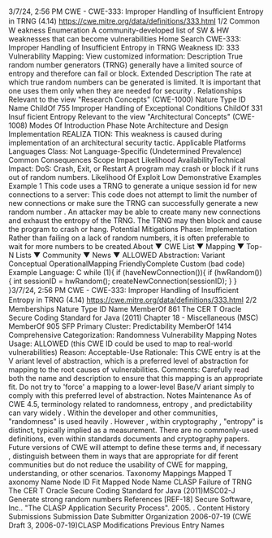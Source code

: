 3/7/24, 2:56 PM CWE - CWE-333: Improper Handling of Insuﬃcient Entropy in TRNG (4.14)
https://cwe.mitre.org/data/deﬁnitions/333.html 1/2
Common W eakness Enumeration
A community-developed list of SW & HW weaknesses that can become
vulnerabilities
Home Search
CWE-333: Improper Handling of Insufficient Entropy in TRNG
Weakness ID: 333
Vulnerability Mapping: 
View customized information:
 Description
True random number generators (TRNG) generally have a limited source of entropy and therefore can fail or block.
 Extended Description
The rate at which true random numbers can be generated is limited. It is important that one uses them only when they are needed for
security .
 Relationships
 Relevant to the view "Research Concepts" (CWE-1000)
Nature Type ID Name
ChildOf 755 Improper Handling of Exceptional Conditions
ChildOf 331 Insuf ficient Entropy
 Relevant to the view "Architectural Concepts" (CWE-1008)
 Modes Of Introduction
Phase Note
Architecture and Design
Implementation REALIZA TION: This weakness is caused during implementation of an architectural security tactic.
 Applicable Platforms
Languages
Class: Not Language-Specific (Undetermined Prevalence)
 Common Consequences
Scope Impact Likelihood
AvailabilityTechnical Impact: DoS: Crash, Exit, or Restart
A program may crash or block if it runs out of random numbers.
 Likelihood Of Exploit
Low
 Demonstrative Examples
Example 1
This code uses a TRNG to generate a unique session id for new connections to a server:
This code does not attempt to limit the number of new connections or make sure the TRNG can successfully generate a new random
number . An attacker may be able to create many new connections and exhaust the entropy of the TRNG. The TRNG may then block
and cause the program to crash or hang.
 Potential Mitigations
Phase: Implementation
Rather than failing on a lack of random numbers, it is often preferable to wait for more numbers to be created.About ▼ CWE List ▼ Mapping ▼ Top-N Lists ▼ Community ▼ News ▼
ALLOWED
Abstraction: Variant
Conceptual OperationalMapping
FriendlyComplete Custom
(bad code) Example Language: C 
while (1){
if (haveNewConnection()){
if (hwRandom()){
int sessionID = hwRandom();
createNewConnection(sessionID);
} } }3/7/24, 2:56 PM CWE - CWE-333: Improper Handling of Insuﬃcient Entropy in TRNG (4.14)
https://cwe.mitre.org/data/deﬁnitions/333.html 2/2
 Memberships
Nature Type ID Name
MemberOf 861 The CER T Oracle Secure Coding Standard for Java (2011) Chapter 18 - Miscellaneous (MSC)
MemberOf 905 SFP Primary Cluster: Predictability
MemberOf 1414 Comprehensive Categorization: Randomness
 Vulnerability Mapping Notes
Usage: ALLOWED (this CWE ID could be used to map to real-world vulnerabilities)
Reason: Acceptable-Use
Rationale:
This CWE entry is at the V ariant level of abstraction, which is a preferred level of abstraction for mapping to the root causes of
vulnerabilities.
Comments:
Carefully read both the name and description to ensure that this mapping is an appropriate fit. Do not try to 'force' a mapping to a
lower-level Base/V ariant simply to comply with this preferred level of abstraction.
 Notes
Maintenance
As of CWE 4.5, terminology related to randomness, entropy , and predictability can vary widely . Within the developer and other
communities, "randomness" is used heavily . However , within cryptography , "entropy" is distinct, typically implied as a measurement.
There are no commonly-used definitions, even within standards documents and cryptography papers. Future versions of CWE will
attempt to define these terms and, if necessary , distinguish between them in ways that are appropriate for dif ferent communities but
do not reduce the usability of CWE for mapping, understanding, or other scenarios.
 Taxonomy Mappings
Mapped T axonomy Name Node ID Fit Mapped Node Name
CLASP Failure of TRNG
The CER T Oracle Secure
Coding Standard for Java
(2011)MSC02-J Generate strong random numbers
 References
[REF-18] Secure Software, Inc.. "The CLASP Application Security Process". 2005.
.
 Content History
 Submissions
Submission Date Submitter Organization
2006-07-19
(CWE Draft 3, 2006-07-19)CLASP
 Modifications
 Previous Entry Names
